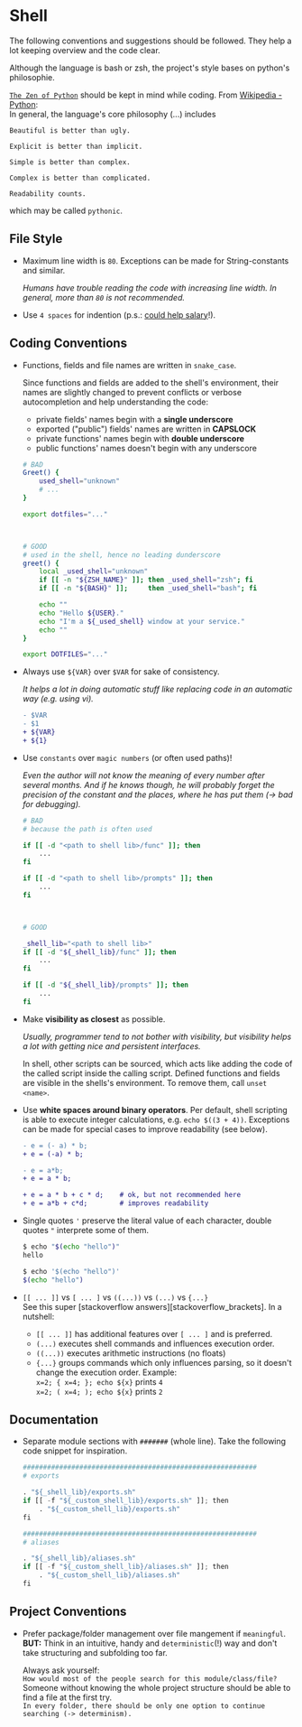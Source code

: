 # Shell

The following conventions and suggestions should be followed.
They help a lot keeping overview and the code clear.

Although the language is bash or zsh, the project's style bases on python's philosophie.

[`The Zen of Python`][www_wikipedia_zen_of_python] should be kept in mind while coding.
From [Wikipedia - Python][www_wikipedia_python]:  
In general, the language's core philosophy (...) includes

```text
Beautiful is better than ugly.

Explicit is better than implicit.

Simple is better than complex.

Complex is better than complicated.

Readability counts.
```

which may be called `pythonic`.

## File Style

* Maximum line width is `80`.
  Exceptions can be made for String-constants and similar.

  _Humans have trouble reading the code with increasing line width.
  In general, more than `80` is not recommended._

* Use `4 spaces` for indention (p.s.: [could help salary](https://stackoverflow.blog/2017/06/15/developers-use-spaces-make-money-use-tabs)!).

## Coding Conventions

* Functions, fields and file names are written in `snake_case`.

  Since functions and fields are added to the shell's environment, their names are slightly changed to prevent conflicts or verbose autocompletion and help understanding the code:
  * private fields' names begin with a __single underscore__
  * exported ("public") fields' names are written in __CAPSLOCK__
  * private functions' names begin with __double underscore__
  * public functions' names doesn't begin with any underscore

  ```zsh
  # BAD
  Greet() {
      used_shell="unknown"
      # ...
  }

  export dotfiles="..."



  # GOOD
  # used in the shell, hence no leading dunderscore
  greet() {
      local _used_shell="unknown"
      if [[ -n "${ZSH_NAME}" ]]; then _used_shell="zsh"; fi
      if [[ -n "${BASH}" ]];     then _used_shell="bash"; fi

      echo ""
      echo "Hello ${USER}."
      echo "I'm a ${_used_shell} window at your service."
      echo ""
  }

  export DOTFILES="..."
  ```

* Always use `${VAR}` over `$VAR` for sake of consistency.

  _It helps a lot in doing automatic stuff like replacing code in an automatic way (e.g. using vi)._

  ```diff
  - $VAR
  - $1
  + ${VAR}
  + ${1}
  ```

* Use `constants` over `magic numbers` (or often used paths)!

  _Even the author will not know the meaning of every number after several months.
  And if he knows though, he will probably forget the precision of the constant and the places, where he has put them (-> bad for debugging)._

  ```zsh
  # BAD
  # because the path is often used

  if [[ -d "<path to shell lib>/func" ]]; then
      ...
  fi

  if [[ -d "<path to shell lib>/prompts" ]]; then
      ...
  fi



  # GOOD

  _shell_lib="<path to shell lib>"
  if [[ -d "${_shell_lib}/func" ]]; then
      ...
  fi

  if [[ -d "${_shell_lib}/prompts" ]]; then
      ...
  fi
  ```

* Make __visibility as closest__ as possible.

  _Usually, programmer tend to not bother with visibility, but visibility helps a lot with getting nice and persistent interfaces._

  In shell, other scripts can be sourced, which acts like adding the code of the called script inside the calling script.
  Defined functions and fields are visible in the shells's environment.
  To remove them, call `unset <name>`.

* Use __white spaces around binary operators__.
  Per default, shell scripting is able to execute integer calculations, e.g. `echo $((3 + 4))`.
  Exceptions can be made for special cases to improve readability (see below).

  ```diff
  - e = (- a) * b;
  + e = (-a) * b;

  - e = a*b;
  + e = a * b;

  + e = a * b + c * d;    # ok, but not recommended here
  + e = a*b + c*d;        # improves readability
  ```

* Single quotes `'` preserve the literal value of each character, double quotes `"` interprete some of them.

  ```zsh
  $ echo "$(echo "hello")"
  hello

  $ echo '$(echo "hello")'
  $(echo "hello")
  ```

* `[[ ... ]]` vs `[ ... ]` vs `((...))` vs `(...)` vs `{...}`  
  See this super [stackoverflow answers][stackoverflow_brackets].
  In a nutshell:
  * `[[ ... ]]` has additional features over `[ ... ]` and is preferred.
  * `(...)` executes shell commands and influences execution order.
  * `((...))` executes arithmetic instructions (no floats)
  * `{...}` groups commands which only influences parsing, so it doesn't change the execution order. Example:  
    `x=2; { x=4; }; echo ${x}` prints `4`  
    `x=2; ( x=4; ); echo ${x}` prints `2`

## Documentation

* Separate module sections with `#######` (whole line).
  Take the following code snippet for inspiration.

  ```python
  ##########################################################
  # exports

  . "${_shell_lib}/exports.sh"
  if [[ -f "${_custom_shell_lib}/exports.sh" ]]; then
      . "${_custom_shell_lib}/exports.sh"
  fi

  ##########################################################
  # aliases

  . "${_shell_lib}/aliases.sh"
  if [[ -f "${_custom_shell_lib}/aliases.sh" ]]; then
      . "${_custom_shell_lib}/aliases.sh"
  fi
  ```

## Project Conventions

* Prefer package/folder management over file mangement if `meaningful`.  
  __BUT:__ Think in an intuitive, handy and `deterministic`(!) way and don't take structuring and subfolding too far.

  Always ask yourself:  
  `How would most of the people search for this module/class/file?`  
  Someone without knowing the whole project structure should be able to find a file at the first try.  
  `In every folder, there should be only one option to continue searching (-> determinism).`

[www_wikipedia_zen_of_python]: https://en.wikipedia.org/wiki/Zen_of_Python
[www_wikipedia_python]: https://en.wikipedia.org/wiki/Python_(programming_language)#Features_and_philosophy
